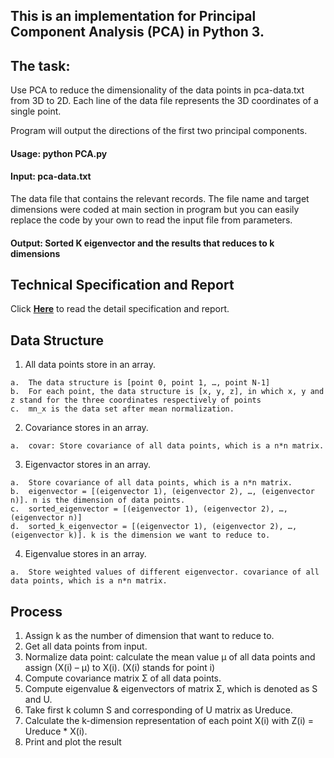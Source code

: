 ## This is an implementation for Principal Component Analysis (PCA) in Python 3.


## The task:
Use PCA to reduce the dimensionality of the data points in pca-data.txt from 3D to 2D. Each line of the data file represents the 3D coordinates of a single point. 

Program will output the directions of the first two principal components.


#### Usage: python PCA.py


#### Input: pca-data.txt
The data file that contains the relevant records.
The file name and target dimensions were coded at main section in program but you can easily replace the code by your own to read the input file from parameters.

#### Output: Sorted K eigenvector and the results that reduces to k dimensions

## Technical Specification and Report

Click **[Here](https://github.com/Cheng-Lin-Li/MachineLearning/tree/master/PCA/INF552-TechnicalSpecification-PCA_FastMap-[1.0]-[20161011].pdf])** to read the detail specification and report.

## Data Structure
  1.	All data points store in an array.
   
    a.	The data structure is [point 0, point 1, …, point N-1]
    b.	For each point, the data structure is [x, y, z], in which x, y and z stand for the three coordinates respectively of points
    c.	mn_x is the data set after mean normalization.
  2.	Covariance stores in an array.
  
    a.	covar: Store covariance of all data points, which is a n*n matrix.
  3.	Eigenvactor stores in an array.
  
    a.	Store covariance of all data points, which is a n*n matrix.
    b.	eigenvector = [(eigenvector 1), (eigenvector 2), …, (eigenvector n)]. n is the dimension of data points.
    c.	sorted_eigenvector = [(eigenvector 1), (eigenvector 2), …, (eigenvector n)]
    d.	sorted_k_eigenvector = [(eigenvector 1), (eigenvector 2), …, (eigenvector k)]. k is the dimension we want to reduce to.
  4.	Eigenvalue stores in an array.
  
    a.	Store weighted values of different eigenvector. covariance of all data points, which is a n*n matrix.



## Process

  1.	Assign k as the number of dimension that want to reduce to.
  2.	Get all data points from input.
  3.	Normalize data point: calculate the mean value μ of all data points and assign (X(i) – μ) to X(i). (X(i)  stands for point i)
  4.	Compute covariance matrix Σ of all data points.
  5.	Compute eigenvalue & eigenvectors of matrix Σ, which is denoted as S and U.
  6.	Take first k column S and corresponding of U matrix as Ureduce.
  7.	Calculate the k-dimension representation of each point X(i) with Z(i) = Ureduce * X(i).
  8.	Print and plot the result


